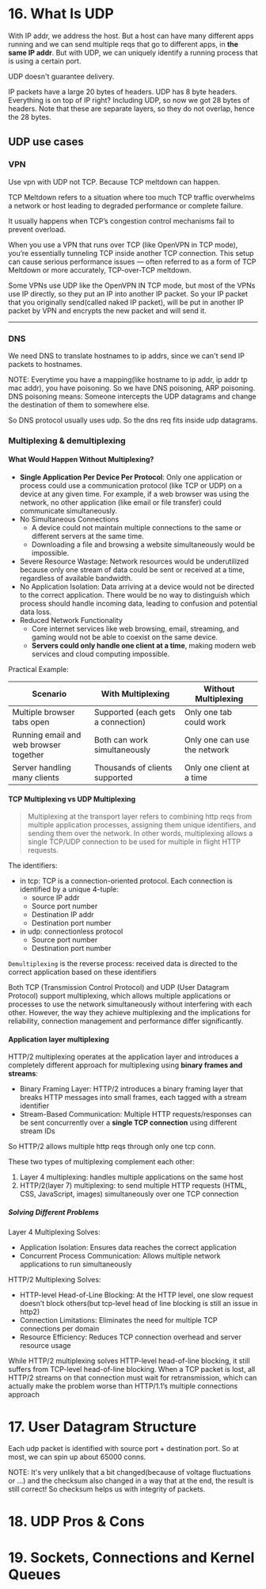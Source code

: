 # 16. What Is UDP
With IP addr, we address the host. But a host can have many different apps running and we can send multiple reqs that go to different apps,
in **the same IP addr**. But with UDP, we can uniquely identify a running process that is using a certain port.

UDP doesn't guarantee delivery.

IP packets have a large 20 bytes of headers. UDP has 8 byte headers. Everything is on top of IP right? Including UDP, so now we got
28 bytes of headers. Note that these are separate layers, so they do not overlap, hence the 28 bytes.

## UDP use cases
### VPN
Use vpn with UDP not TCP. Because TCP meltdown can happen.

TCP Meltdown refers to a situation where too much TCP traffic overwhelms a network or host
leading to degraded performance or complete failure.

It usually happens when TCP’s congestion control mechanisms fail to prevent overload.

When you use a VPN that runs over TCP (like OpenVPN in TCP mode), you’re essentially tunneling TCP inside another TCP connection.
This setup can cause serious performance issues — often referred to as a form of TCP Meltdown or more accurately, TCP-over-TCP meltdown.

Some VPNs use UDP like the OpenVPN IN TCP mode, but most of the VPNs use IP directly, so they put an IP into another IP packet.
So your IP packet that you originally send(called naked IP packet), will be put in another IP packet by VPN and
encrypts the new packet and will send it.

---

### DNS
We need DNS to translate hostnames to ip addrs, since we can't send IP packets to hostnames.

NOTE: Everytime you have a mapping(like hostname to ip addr, ip addr tp mac addr), you have poisoning. So we have DNS poisoning,
ARP poisoning. DNS poisoning means: Someone intercepts the UDP datagrams and change the destination of them to somewhere else.

So DNS protocol usually uses udp. So the dns req fits inside udp datagrams.

### Multiplexing & demultiplexing
#### What Would Happen Without Multiplexing?
- **Single Application Per Device Per Protocol**: Only one application or process could use 
a communication protocol (like TCP or UDP) on a device at any given time. For example, if a web browser was using the network,
no other application (like email or file transfer) could communicate simultaneously.
- No Simultaneous Connections
    - A device could not maintain multiple connections to the same or different servers at the same time.
    - Downloading a file and browsing a website simultaneously would be impossible.
- Severe Resource Wastage: Network resources would be underutilized because only one stream of data could be sent or received at a time,
regardless of available bandwidth.
- No Application Isolation: Data arriving at a device would not be directed to the correct application. There would be no way to
distinguish which process should handle incoming data, leading to confusion and potential data loss.
- Reduced Network Functionality
    - Core internet services like web browsing, email, streaming, and gaming would not be able to coexist on the same device.
    - **Servers could only handle one client at a time**, making modern web services and cloud computing impossible.

Practical Example:

| Scenario                               | With Multiplexing                  | Without Multiplexing         |
|----------------------------------------|------------------------------------|------------------------------|
| Multiple browser tabs open             | Supported (each gets a connection) | Only one tab could work      |
| Running email and web browser together | Both can work simultaneously       | Only one can use the network |
| Server handling many clients           | Thousands of clients supported     | Only one client at a time    |

#### TCP Multiplexing vs UDP Multiplexing
> Multiplexing at the transport layer refers to combining http reqs from multiple application processes,
assigning them unique identifiers, and sending them over the network. In other words, multiplexing
allows a single TCP/UDP connection to be used for multiple in flight HTTP requests.

The identifiers:
- in tcp: TCP is a connection-oriented protocol. Each connection is identified by a unique 4-tuple:
  - source IP addr
  - Source port number
  - Destination IP addr
  - Destination port number
- in udp: connectionless protocol
  - Source port number
  - Destination port number

`Demultiplexing` is the reverse process: received data is directed to the correct application based on these identifiers

Both TCP (Transmission Control Protocol) and UDP (User Datagram Protocol) support multiplexing, which allows multiple
applications or processes to use the network simultaneously without interfering with each other.
However, the way they achieve multiplexing and the implications for reliability, connection management and
performance differ significantly.

#### Application layer multiplexing
HTTP/2 multiplexing operates at the application layer and introduces a completely different approach for multiplexing using **binary frames and streams**:
- Binary Framing Layer:  HTTP/2 introduces a binary framing layer that breaks HTTP messages into small frames, each tagged with a stream identifier
- Stream-Based Communication: Multiple HTTP requests/responses can be sent concurrently over a **single TCP connection** using different stream IDs

So HTTP/2 allows multiple http reqs through only one tcp conn.

These two types of multiplexing complement each other:
1. Layer 4 multiplexing: handles multiple applications on the same host
2. HTTP/2(layer 7) multiplexing: to send multiple HTTP requests (HTML, CSS, JavaScript, images) simultaneously over one TCP connection

##### Solving Different Problems
Layer 4 Multiplexing Solves:
- Application Isolation: Ensures data reaches the correct application
- Concurrent Process Communication: Allows multiple network applications to run simultaneously

HTTP/2 Multiplexing Solves:
- HTTP-level Head-of-Line Blocking: At the HTTP level, one slow request doesn’t block others(but tcp-level head of line blocking is still an issue in http2)
- Connection Limitations: Eliminates the need for multiple TCP connections per domain
- Resource Efficiency: Reduces TCP connection overhead and server resource usage

While HTTP/2 multiplexing solves HTTP-level head-of-line blocking, it still suffers from TCP-level head-of-line blocking.
When a TCP packet is lost, all HTTP/2 streams on that connection must wait for retransmission, which can actually
make the problem worse than HTTP/1.1’s multiple connections approach

# 17. User Datagram Structure
Each udp packet is identified with source port + destination port. So at most, we can spin up about 65000 conns.

NOTE: It's very unlikely that a bit changed(because of voltage fluctuations or ...) and the checksum also changed in a way that
at the end, the result is still correct! So checksum helps us with integrity of packets.

# 18. UDP Pros & Cons

# 19. Sockets, Connections and Kernel Queues